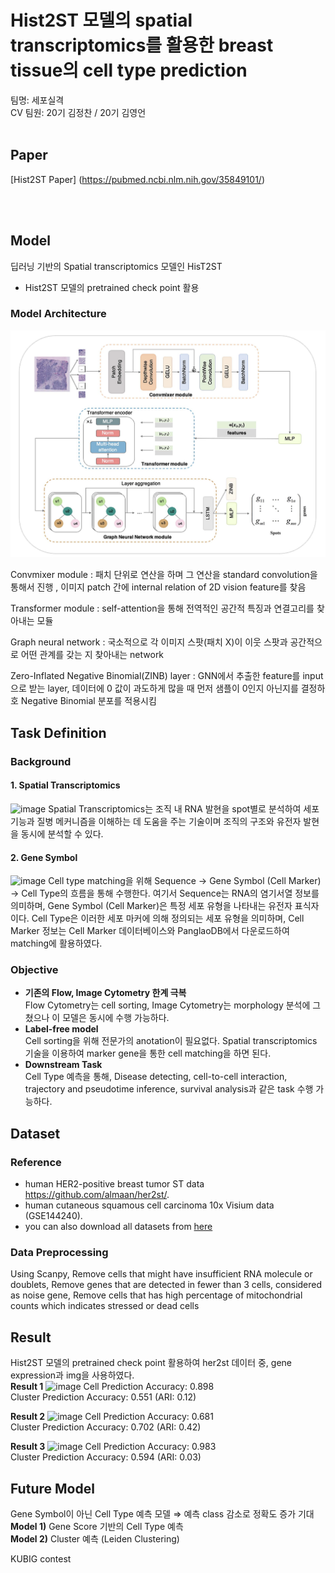 # Hist2ST 모델의 spatial transcriptomics를 활용한 breast tissue의 cell type prediction
팀명: 세포실격
<br>
CV 팀원: 20기 김정찬 / 20기 김영언
<br>
<br>
## Paper
[Hist2ST Paper] (https://pubmed.ncbi.nlm.nih.gov/35849101/) 



<br>
<br>

## Model
딥러닝 기반의 Spatial transcriptomics 모델인 HisT2ST
- Hist2ST 모델의 pretrained check point 활용
### Model Architecture
<img src="https://github.com/aldadobi/Spatial-transcriptomics-with-breast-tissue/blob/main/image.png">

Convmixer module : 패치 단위로 연산을 하며 그 연산을 standard convolution을 통해서 진행 , 이미지 patch 간에 internal relation of 2D vision feature를 찾음

Transformer module : self-attention을 통해 전역적인 공간적 특징과 연결고리를 찾아내는 모듈

Graph neural network : 국소적으로 각 이미지 스팟(패치 X)이 이웃 스팟과 공간적으로 어떤 관계를 갖는 지 찾아내는 network

Zero-Inflated Negative Binomial(ZINB) layer : GNN에서 추출한 feature를 input으로 받는 layer, 데이터에 0 값이 과도하게 많을 때 먼저 샘플이 0인지 아닌지를 결정하호 Negative Binomial 분포를 적용시킴


## Task Definition
### Background
#### 1. Spatial Transcriptomics  
![image](https://github.com/user-attachments/assets/b41c6953-7ea4-4dea-bdaa-57d3e6843a6f)
Spatial Transcriptomics는 조직 내 RNA 발현을 spot별로 분석하여 세포 기능과 질병 메커니즘을 이해하는 데 도움을 주는 기술이며 조직의 구조와 유전자 발현을 동시에 분석할 수 있다.
#### 2. Gene Symbol  
![image](https://github.com/user-attachments/assets/c069058c-4016-45b8-bdd9-99a9158df62d)
Cell type matching을 위해 Sequence → Gene Symbol (Cell Marker) → Cell Type의 흐름을 통해 수행한다. 여기서 Sequence는 RNA의 염기서열 정보를 의미하며, Gene Symbol (Cell Marker)은 특정 세포 유형을 나타내는 유전자 표식자이다. Cell Type은 이러한 세포 마커에 의해 정의되는 세포 유형을 의미하며, Cell Marker 정보는 Cell Marker 데이터베이스와 PanglaoDB에서 다운로드하여 matching에 활용하였다.

### Objective
- **기존의 Flow, Image Cytometry 한계 극복**  
  Flow Cytometry는 cell sorting, Image Cytometry는 morphology 분석에 그쳤으나 이 모델은 동시에 수행 가능하다.
- **Label-free model**  
  Cell sorting을 위해 전문가의 anotation이 필요없다. Spatial transcriptomics 기술을 이용하여 marker gene을 통한 cell matching을 하면 된다.
- **Downstream Task**  
  Cell Type 예측을 통해, Disease detecting, cell-to-cell interaction, trajectory and pseudotime inference, survival analysis과 같은 task 수행 가능하다.


## Dataset
### Reference
 -  human HER2-positive breast tumor ST data https://github.com/almaan/her2st/.
 -  human cutaneous squamous cell carcinoma 10x Visium data (GSE144240).
 -  you can also download all datasets from [here](https://www.synapse.org/#!Synapse:syn29738084/files/)

### Data Preprocessing
Using Scanpy, Remove cells that might have insufficient RNA molecule or doublets, Remove genes that are detected in fewer than 3 cells, considered as noise gene, Remove cells that has high percentage of mitochondrial counts which indicates stressed or dead cells

## Result
Hist2ST 모델의 pretrained check point 활용하여 her2st 데이터 중, gene expression과 img을 사용하였다.   
**Result 1**
![image](https://github.com/user-attachments/assets/729be57f-0aee-430b-a349-48f796af4cc1)
Cell Prediction Accuracy: 0.898  
Cluster Prediction Accuracy: 0.551 (ARI: 0.12)

**Result 2**
![image](https://github.com/user-attachments/assets/c8a5bbf5-5ebc-4144-97ba-3dd30fd60677)
Cell Prediction Accuracy: 0.681  
Cluster Prediction Accuracy: 0.702 (ARI: 0.42)

**Result 3**
![image](https://github.com/user-attachments/assets/c99255da-9258-41ad-8063-d793505f2500)
Cell Prediction Accuracy: 0.983  
Cluster Prediction Accuracy: 0.594 (ARI: 0.03)

## Future Model
Gene Symbol이 아닌 Cell Type 예측 모델 ⇒ 예측 class 감소로 정확도 증가 기대  
**Model 1)** Gene Score 기반의 Cell Type 예측  
**Model 2)** Cluster 예측 (Leiden Clustering)




KUBIG contest
